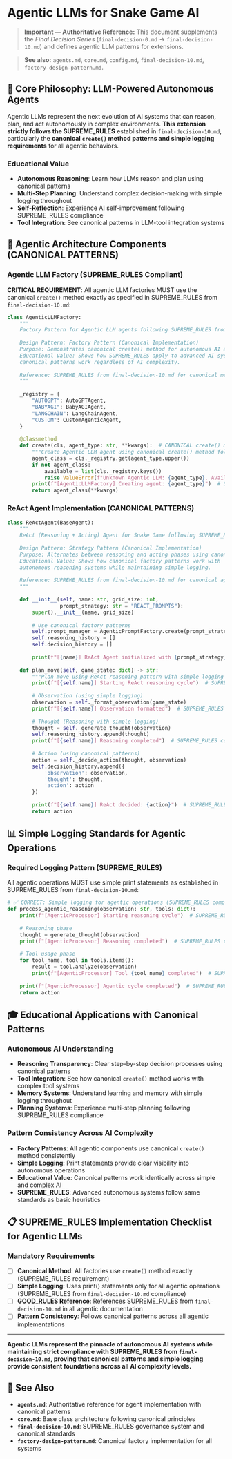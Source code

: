 # Agentic LLMs for Snake Game AI

> **Important — Authoritative Reference:** This document supplements the _Final Decision Series_ (`final-decision-0.md` → `final-decision-10.md`) and defines agentic LLM patterns for extensions.

> **See also:** `agents.md`, `core.md`, `config.md`, `final-decision-10.md`, `factory-design-pattern.md`.

## 🎯 **Core Philosophy: LLM-Powered Autonomous Agents**

Agentic LLMs represent the next evolution of AI systems that can reason, plan, and act autonomously in complex environments. **This extension strictly follows the SUPREME_RULES** established in `final-decision-10.md`, particularly the **canonical `create()` method patterns and simple logging requirements** for all agentic behaviors.

### **Educational Value**
- **Autonomous Reasoning**: Learn how LLMs reason and plan using canonical patterns
- **Multi-Step Planning**: Understand complex decision-making with simple logging throughout
- **Self-Reflection**: Experience AI self-improvement following SUPREME_RULES compliance
- **Tool Integration**: See canonical patterns in LLM-tool integration systems

## 🧠 **Agentic Architecture Components (CANONICAL PATTERNS)**

### **Agentic LLM Factory (SUPREME_RULES Compliant)**
**CRITICAL REQUIREMENT**: All agentic LLM factories MUST use the canonical `create()` method exactly as specified in SUPREME_RULES from `final-decision-10.md`:

```python
class AgenticLLMFactory:
    """
    Factory Pattern for Agentic LLM agents following SUPREME_RULES from final-decision-10.md
    
    Design Pattern: Factory Pattern (Canonical Implementation)
    Purpose: Demonstrates canonical create() method for autonomous AI agents
    Educational Value: Shows how SUPREME_RULES apply to advanced AI systems -
    canonical patterns work regardless of AI complexity.
    
    Reference: SUPREME_RULES from final-decision-10.md for canonical method naming
    """
    
    _registry = {
        "AUTOGPT": AutoGPTAgent,
        "BABYAGI": BabyAGIAgent,
        "LANGCHAIN": LangChainAgent,
        "CUSTOM": CustomAgenticAgent,
    }
    
    @classmethod
    def create(cls, agent_type: str, **kwargs):  # CANONICAL create() method per SUPREME_RULES
        """Create Agentic LLM agent using canonical create() method following SUPREME_RULES from final-decision-10.md"""
        agent_class = cls._registry.get(agent_type.upper())
        if not agent_class:
            available = list(cls._registry.keys())
            raise ValueError(f"Unknown Agentic LLM: {agent_type}. Available: {available}")
        print(f"[AgenticLLMFactory] Creating agent: {agent_type}")  # SUPREME_RULES compliant logging
        return agent_class(**kwargs)
```

### **ReAct Agent Implementation (CANONICAL PATTERNS)**
```python
class ReActAgent(BaseAgent):
    """
    ReAct (Reasoning + Acting) Agent for Snake Game following SUPREME_RULES.
    
    Design Pattern: Strategy Pattern (Canonical Implementation)
    Purpose: Alternates between reasoning and acting phases using canonical patterns
    Educational Value: Shows how canonical factory patterns work with
    autonomous reasoning systems while maintaining simple logging.
    
    Reference: SUPREME_RULES from final-decision-10.md for canonical agent architecture
    """
    
    def __init__(self, name: str, grid_size: int, 
                 prompt_strategy: str = "REACT_PROMPTS"):
        super().__init__(name, grid_size)
        
        # Use canonical factory patterns
        self.prompt_manager = AgenticPromptFactory.create(prompt_strategy)  # Canonical
        self.reasoning_history = []
        self.decision_history = []
        
        print(f"[{name}] ReAct Agent initialized with {prompt_strategy}")  # SUPREME_RULES compliant logging
    
    def plan_move(self, game_state: dict) -> str:
        """Plan move using ReAct reasoning pattern with simple logging throughout"""
        print(f"[{self.name}] Starting ReAct reasoning cycle")  # SUPREME_RULES compliant logging
        
        # Observation (using simple logging)
        observation = self._format_observation(game_state)
        print(f"[{self.name}] Observation formatted")  # SUPREME_RULES compliant logging
        
        # Thought (Reasoning with simple logging)
        thought = self._generate_thought(observation)
        self.reasoning_history.append(thought)
        print(f"[{self.name}] Reasoning completed")  # SUPREME_RULES compliant logging
        
        # Action (using canonical patterns)
        action = self._decide_action(thought, observation)
        self.decision_history.append({
            'observation': observation,
            'thought': thought,
            'action': action
        })
        
        print(f"[{self.name}] ReAct decided: {action}")  # SUPREME_RULES compliant logging
        return action
```

## 📊 **Simple Logging Standards for Agentic Operations**

### **Required Logging Pattern (SUPREME_RULES)**
All agentic operations MUST use simple print statements as established in SUPREME_RULES from `final-decision-10.md`:

```python
# ✅ CORRECT: Simple logging for agentic operations (SUPREME_RULES compliance)
def process_agentic_reasoning(observation: str, tools: dict):
    print(f"[AgenticProcessor] Starting reasoning cycle")  # SUPREME_RULES compliant logging
    
    # Reasoning phase
    thought = generate_thought(observation)
    print(f"[AgenticProcessor] Reasoning completed")  # SUPREME_RULES compliant logging
    
    # Tool usage phase
    for tool_name, tool in tools.items():
        result = tool.analyze(observation)
        print(f"[AgenticProcessor] Tool {tool_name} completed")  # SUPREME_RULES compliant logging
    
    print(f"[AgenticProcessor] Agentic cycle completed")  # SUPREME_RULES compliant logging
    return action
```

## 🎓 **Educational Applications with Canonical Patterns**

### **Autonomous AI Understanding**
- **Reasoning Transparency**: Clear step-by-step decision processes using canonical patterns
- **Tool Integration**: See how canonical `create()` method works with complex tool systems
- **Memory Systems**: Understand learning and memory with simple logging throughout
- **Planning Systems**: Experience multi-step planning following SUPREME_RULES compliance

### **Pattern Consistency Across AI Complexity**
- **Factory Patterns**: All agentic components use canonical `create()` method consistently
- **Simple Logging**: Print statements provide clear visibility into autonomous operations
- **Educational Value**: Canonical patterns work identically across simple and complex AI
- **SUPREME_RULES**: Advanced autonomous systems follow same standards as basic heuristics

## 📋 **SUPREME_RULES Implementation Checklist for Agentic LLMs**

### **Mandatory Requirements**
- [ ] **Canonical Method**: All factories use `create()` method exactly (SUPREME_RULES requirement)
- [ ] **Simple Logging**: Uses print() statements only for all agentic operations (SUPREME_RULES from `final-decision-10.md` compliance)
- [ ] **GOOD_RULES Reference**: References SUPREME_RULES from `final-decision-10.md` in all agentic documentation
- [ ] **Pattern Consistency**: Follows canonical patterns across all agentic implementations

---

**Agentic LLMs represent the pinnacle of autonomous AI systems while maintaining strict compliance with SUPREME_RULES from `final-decision-10.md`, proving that canonical patterns and simple logging provide consistent foundations across all AI complexity levels.**

## 🔗 **See Also**

- **`agents.md`**: Authoritative reference for agent implementation with canonical patterns
- **`core.md`**: Base class architecture following canonical principles  
- **`final-decision-10.md`**: SUPREME_RULES governance system and canonical standards
- **`factory-design-pattern.md`**: Canonical factory implementation for all systems